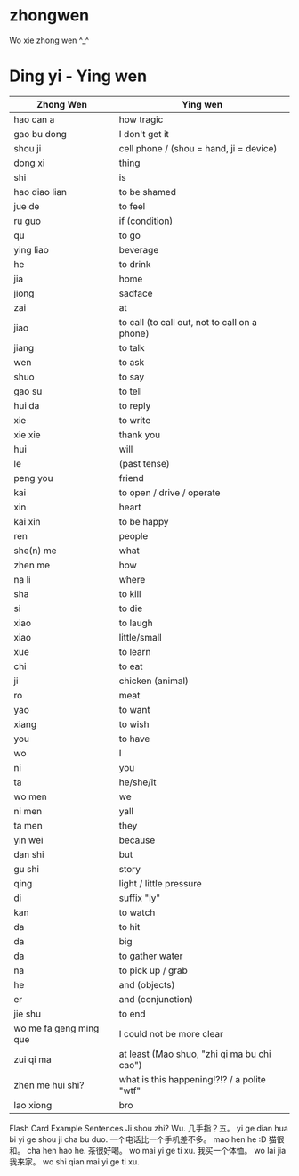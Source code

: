 zhongwen
========

Wo xie zhong wen ^_^

# Ding yi - Ying wen

Zhong Wen | Ying wen
|---------| ---------
hao can a | how tragic
gao bu dong | I don't get it
shou ji | cell phone / (shou = hand, ji = device)
dong xi | thing
shi | is
hao diao lian |to be shamed
jue de | to feel
ru guo | if (condition)
qu | to go
ying liao | beverage
he | to drink
jia | home
jiong | sadface
zai | at
jiao | to call (to call out, not to call on a phone)
jiang | to talk
wen | to ask
shuo | to say
gao su | to tell
hui da | to reply
xie | to write
xie xie | thank you
hui | will
le | (past tense)
peng you | friend
kai | to open / drive / operate
xin | heart
kai xin | to be happy
ren | people
she(n) me | what
zhen me | how
na li | where
sha | to kill
si | to die
xiao | to laugh
xiao | little/small
xue | to learn
chi | to eat
ji | chicken (animal)
ro | meat
yao | to want
xiang | to wish
you | to have
wo | I 
ni | you
ta | he/she/it
wo men | we
ni men | yall
ta men | they
yin wei | because
dan shi | but
gu shi | story
qing | light / little pressure
di | suffix "ly"
kan | to watch
da | to hit
da | big
da | to gather water
na | to pick up / grab
he | and (objects)
er | and (conjunction)
jie shu | to end
wo me fa geng ming que | I could not be more clear
zui qi ma | at least (Mao shuo, "zhi qi ma bu chi cao")
zhen me hui shi? | what is this happening!?!? / a polite "wtf"
lao xiong | bro

Flash Card Example Sentences
Ji shou zhi? Wu.
几手指？五。
yi ge dian hua bi yi ge shou ji cha bu duo.
一个电话比一个手机差不多。
mao hen he :D
猫很和。
cha hen hao he.
茶很好喝。
wo mai yi ge ti xu.
我买一个体恤。
wo lai jia
我来家。
wo shi qian mai yi ge ti xu.
